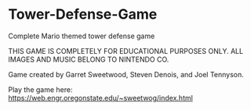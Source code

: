 # Tower-Defense-Game
Complete Mario themed tower defense game

THIS GAME IS COMPLETELY FOR EDUCATIONAL PURPOSES ONLY.  ALL IMAGES AND MUSIC BELONG TO NINTENDO CO. 

Game created by Garret Sweetwood, Steven Denois, and Joel Tennyson.

Play the game here: 
https://web.engr.oregonstate.edu/~sweetwog/index.html
